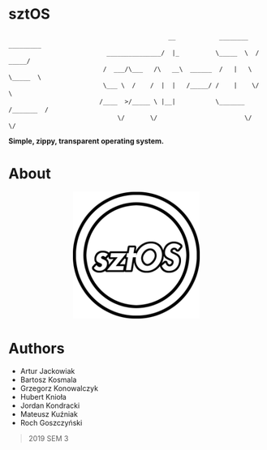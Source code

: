# sztOS

```
                                            __            ________    _________
                           _______________/  |_          \_____  \  /   _____/
                          /  ___/\___   /\   __\  ______  /   |   \ \_____  \ 
                          \___ \  /    /  |  |   /_____/ /    |    \/        \
                         /____  >/_____ \ |__|           \_______  /_______  /
                              \/       \/                        \/        \/ 
```
**Simple, zippy, transparent operating system.**
# About
<p align="center">
  <img src="/src/gui/resources/LogoSZTOS.png" width="250" title="Logo">
</p>

# Authors
- Artur Jackowiak 
- Bartosz Kosmala
- Grzegorz Konowalczyk
- Hubert Knioła
- Jordan Kondracki
- Mateusz Kuźniak
- Roch Goszczyński
> 2019 SEM 3
